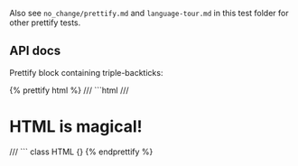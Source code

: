 Also see `no_change/prettify.md` and `language-tour.md` in this test folder for
other prettify tests.

## API docs

Prettify block containing triple-backticks:

<?code-excerpt "backticks_in_api_doc.dart">
{% prettify html %}
/// ```html
/// <h1>HTML is magical!</h1>
/// ```
class HTML {}
{% endprettify %}
